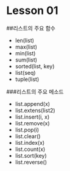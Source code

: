 # Lesson 01
##리스트의 주요 함수  
- len(list)   	
- max(list)  
- min(list) 	 
- sum(list)		
- sorted(list, key) 	
- list(seq) 	
- tuple(list)

###리스트의 주요 메소드       
- list.append(x)	     
- list.extens(list2)    		
- list.insert(i, x)     
- list.remove(x)   	
- list.pop(i) 	  	
- list.clear()     
- list.index(x)     	
- list.count(x) 	 	   
- list.sort(key)      
- list.reverse()     
